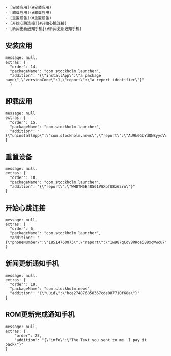 <!-- TOC depthFrom:1 depthTo:6 withLinks:1 updateOnSave:1 orderedList:0 -->

	- [安装应用](#安装应用)
	- [卸载应用](#卸载应用)
	- [重置设备](#重置设备)
	- [开始心跳连接](#开始心跳连接)
	- [新闻更新通知手机](#新闻更新通知手机)

<!-- /TOC -->

## 安装应用

```
message: null,
extras: {
  "order": 14,
  "packageName": "com.stockholm.launcher",
  "addition": "{\"installApp\":\"a package name\",\"versionCode\":1,\"report\":\"a report identifier\"}"
  }
```

## 卸载应用

```
message: null
extras: {
  "order": 15,
  "packageName": "com.stockholm.launcher",
  "addition": "{\"uninstallApp\":\"com.stockholm.news\",\"report\":\"AU9k6GbYdQNByycVWE4XkbV3\"}"
}
```

## 重置设备

```
message: null,
extras: {
  "order": 18,
  "packageName": "com.stockholm.launcher",
  "addition": "{\"report\":\"WHDTM5E48561VGXbfU8z65rn\"}"
}
```

## 开始心跳连接

```
message: null,
extras: {
  "order": 6,
  "packageName": "com.stockholm.launcher",
  "addition": "{\"phoneNumber\":\"18514760073\",\"report\":\"1w987qCoV8RKoa588xqWwcu7\"}"
}
```

## 新闻更新通知手机

```
message: null,
extras: {
  "order": 19,
  "packageName": "com.stockholm.news",
  "addition": "{\"uuid\":\"bce274876858367cde087710f68a\"}"
}
```


## ROM更新完成通知手机

```
message: null,
extras: {
	"order": 25,
	"addition": "{\"info\":\"The Text you sent to me. I pay it back\"}"
}
```

